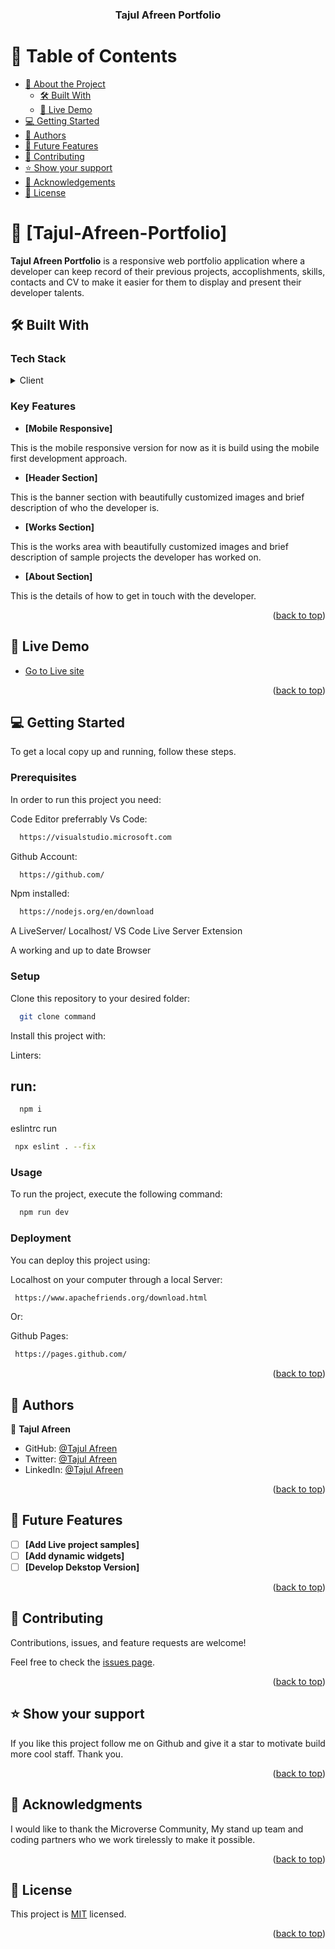 <a name="readme-top"></a>

<div align="center">

  <h3><b>Tajul Afreen Portfolio </b></h3>

</div>

# 📗 Table of Contents

- [📖 About the Project](#about-project)
  - [🛠 Built With](#built-with)
  - [🚀 Live Demo](#live-demo)
- [💻 Getting Started](#getting-started)
- [👥 Authors](#authors)
- [🔭 Future Features](#future-features)
- [🤝 Contributing](#contributing)
- [⭐️ Show your support](#support)
- [🙏 Acknowledgements](#acknowledgements)
- [📝 License](#license)

# 📖 [Tajul-Afreen-Portfolio] <a name="about-project"></a>

**Tajul Afreen Portfolio** is a responsive web portfolio application where a developer can keep record of their previous projects, accoplishments, skills, contacts and CV to make it easier for them to display and present their developer talents.

## 🛠 Built With <a name="built-with"></a>

### Tech Stack <a name="tech-stack"></a>

<details>
  <summary>Client</summary>
  <ul>
    <li><a href="https://nextjs.org/">NextJs</a></li>
    <li><a href="https://tailwindcss.com/">Tailwind</a></li>
    <li><a href="https://www.typescriptlang.org/">TypeScript</a></li>
    <li><a href="https://threejs.org/">ThreeJs</a></li>
  </ul>
</details>

### Key Features <a name="key-features"></a>

- **[Mobile Responsive]**

This is the mobile responsive version for now as it is build using the mobile first development approach.

- **[Header Section]**

This is the banner section with beautifully customized images and brief description of who the developer is.

- **[Works Section]**

This is the works area with beautifully customized images and brief description of sample projects the developer has worked on.

- **[About Section]**

This is the details of how to get in touch with the developer.

<p align="right">(<a href="#readme-top">back to top</a>)</p>

## 🚀 Live Demo <a name="live-demo"></a>

- [Go to Live site](https://programkingabel.github.io/)

<p align="right">(<a href="#readme-top">back to top</a>)</p>

## 💻 Getting Started <a name="getting-started"></a>

To get a local copy up and running, follow these steps.

### Prerequisites

In order to run this project you need:

Code Editor preferrably Vs Code:

```sh
  https://visualstudio.microsoft.com
```

Github Account:

```sh
  https://github.com/
```

Npm installed:

```sh
  https://nodejs.org/en/download
```

A LiveServer/ Localhost/ VS Code Live Server Extension

A working and up to date Browser

### Setup

Clone this repository to your desired folder:

```sh
  git clone command
```

Install this project with:

Linters:

## run:

```sh
  npm i
```

eslintrc run

```sh
 npx eslint . --fix
```

### Usage

To run the project, execute the following command:

```sh
  npm run dev
```

### Deployment

You can deploy this project using:

Localhost on your computer through a local Server:

```sh
 https://www.apachefriends.org/download.html
```

Or:

Github Pages:

```sh
 https://pages.github.com/
```

<p align="right">(<a href="#readme-top">back to top</a>)</p>

## 👥 Authors <a name="authors"></a>

👤 **Tajul Afreen**

- GitHub: [@Tajul Afreen](https://github.com/tajulafreen)
- Twitter: [@Tajul Afreen](https://twitter.com/tajulafreen)
- LinkedIn: [@Tajul Afreen](https://www.linkedin.com/in/tajul-afreen)

<p align="right">(<a href="#readme-top">back to top</a>)</p>

## 🔭 Future Features <a name="future-features"></a>

- [ ] **[Add Live project samples]**
- [ ] **[Add dynamic widgets]**
- [ ] **[Develop Dekstop Version]**

<p align="right">(<a href="#readme-top">back to top</a>)</p>

## 🤝 Contributing <a name="contributing"></a>

Contributions, issues, and feature requests are welcome!

Feel free to check the [issues page](../../issues/).

<p align="right">(<a href="#readme-top">back to top</a>)</p>

## ⭐️ Show your support <a name="support"></a>

If you like this project follow me on Github and give it a star to motivate build more cool staff. Thank you.

<p align="right">(<a href="#readme-top">back to top</a>)</p>

## 🙏 Acknowledgments <a name="acknowledgements"></a>

I would like to thank the Microverse Community, My stand up team and coding partners who we work tirelessly to make it possible.

<p align="right">(<a href="#readme-top">back to top</a>)</p>

## 📝 License <a name="license"></a>

This project is [MIT](./LICENSE.TXT) licensed.

<p align="right">(<a href="#readme-top">back to top</a>)</p>
